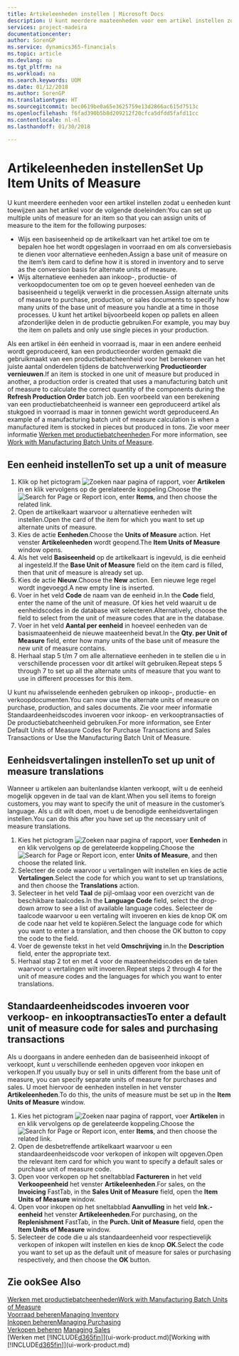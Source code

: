 ```yaml
---
title: Artikeleenheden instellen | Microsoft Docs
description: U kunt meerdere maateenheden voor een artikel instellen zodat u maateenheden kunt toewijzen aan het artikel.
services: project-madeira
documentationcenter: 
author: SorenGP
ms.service: dynamics365-financials
ms.topic: article
ms.devlang: na
ms.tgt_pltfrm: na
ms.workload: na
ms.search.keywords: UOM
ms.date: 01/12/2018
ms.author: SorenGP
ms.translationtype: HT
ms.sourcegitcommit: bec0619be0a65e3625759e13d2866ac615d7513c
ms.openlocfilehash: f6fad390b5b8d209212f20cfca5dfdd5fafd11cc
ms.contentlocale: nl-nl
ms.lasthandoff: 01/30/2018

---
```

# <a name="set-up-item-units-of-measure"></a><span data-ttu-id="82616-103">Artikeleenheden instellen</span><span class="sxs-lookup"><span data-stu-id="82616-103">Set Up Item Units of Measure</span></span>
<span data-ttu-id="82616-104">U kunt meerdere eenheden voor een artikel instellen zodat u eenheden kunt toewijzen aan het artikel voor de volgende doeleinden:</span><span class="sxs-lookup"><span data-stu-id="82616-104">You can set up multiple units of measure for an item so that you can assign units of measure to the item for the following purposes:</span></span>

- <span data-ttu-id="82616-105">Wijs een basiseenheid op de artikelkaart van het artikel toe om te bepalen hoe het wordt opgeslagen in voorraad en om als conversiebasis te dienen voor alternatieve eenheden.</span><span class="sxs-lookup"><span data-stu-id="82616-105">Assign a base unit of measure on the item’s item card to define how it is stored in inventory and to serve as the conversion basis for alternate units of measure.</span></span>
- <span data-ttu-id="82616-106">Wijs alternatieve eenheden aan inkoop-, productie- of verkoopdocumenten toe om op te geven hoeveel eenheden van de basiseenheid u tegelijk verwerkt in die processen.</span><span class="sxs-lookup"><span data-stu-id="82616-106">Assign alternate units of measure to purchase, production, or sales documents to specify how many units of the base unit of measure you handle at a time in those processes.</span></span> <span data-ttu-id="82616-107">U kunt het artikel bijvoorbeeld kopen op pallets en alleen afzonderlijke delen in de productie gebruiken.</span><span class="sxs-lookup"><span data-stu-id="82616-107">For example, you may buy the item on pallets and only use single pieces in your production.</span></span>

<span data-ttu-id="82616-108">Als een artikel in één eenheid in voorraad is, maar in een andere eenheid wordt geproduceerd, kan een productieorder worden gemaakt die gebruikmaakt van een productiebatcheenheid voor het berekenen van het juiste aantal onderdelen tijdens de batchverwerking **Productieorder vernieuwen**.</span><span class="sxs-lookup"><span data-stu-id="82616-108">If an item is stocked in one unit of measure but produced in another, a production order is created that uses a manufacturing batch unit of measure to calculate the correct quantity of the components during the **Refresh Production Order** batch job.</span></span> <span data-ttu-id="82616-109">Een voorbeeld van een berekening van een productiebatcheenheid is wanneer een geproduceerd artikel als stukgoed in voorraad is maar in tonnen gewicht wordt geproduceerd.</span><span class="sxs-lookup"><span data-stu-id="82616-109">An example of a manufacturing batch unit of measure calculation is when a manufactured item is stocked in pieces but produced in tons.</span></span> <span data-ttu-id="82616-110">Zie voor meer informatie [Werken met productiebatcheenheden](production-how-to-use-the-manufacturing-batch-unit-of-measure.md).</span><span class="sxs-lookup"><span data-stu-id="82616-110">For more information, see [Work with Manufacturing Batch Units of Measure](production-how-to-use-the-manufacturing-batch-unit-of-measure.md).</span></span>

## <a name="to-set-up-a-unit-of-measure"></a><span data-ttu-id="82616-111">Een eenheid instellen</span><span class="sxs-lookup"><span data-stu-id="82616-111">To set up a unit of measure</span></span>
1. <span data-ttu-id="82616-112">Klik op het pictogram ![Zoeken naar pagina of rapport](media/ui-search/search_small.png "pictogram Zoeken naar pagina of rapport"), voer **Artikelen** in en klik vervolgens op de gerelateerde koppeling.</span><span class="sxs-lookup"><span data-stu-id="82616-112">Choose the ![Search for Page or Report](media/ui-search/search_small.png "Search for Page or Report icon") icon, enter **Items**, and then choose the related link.</span></span>
2. <span data-ttu-id="82616-113">Open de artikelkaart waarvoor u alternatieve eenheden wilt instellen.</span><span class="sxs-lookup"><span data-stu-id="82616-113">Open the card of the item for which you want to set up alternate units of measure.</span></span>
3. <span data-ttu-id="82616-114">Kies de actie **Eenheden**.</span><span class="sxs-lookup"><span data-stu-id="82616-114">Choose the **Units of Measure** action.</span></span> <span data-ttu-id="82616-115">Het venster **Artikeleenheden** wordt geopend.</span><span class="sxs-lookup"><span data-stu-id="82616-115">The **Item Units of Measure** window opens.</span></span>
4. <span data-ttu-id="82616-116">Als het veld **Basiseenheid** op de artikelkaart is ingevuld, is die eenheid al ingesteld.</span><span class="sxs-lookup"><span data-stu-id="82616-116">If the **Base Unit of Measure** field on the item card is filled, then that unit of measure is already set up.</span></span>
5. <span data-ttu-id="82616-117">Kies de actie **Nieuw**.</span><span class="sxs-lookup"><span data-stu-id="82616-117">Choose the **New** action.</span></span> <span data-ttu-id="82616-118">Een nieuwe lege regel wordt ingevoegd.</span><span class="sxs-lookup"><span data-stu-id="82616-118">A new empty line is inserted.</span></span>
6. <span data-ttu-id="82616-119">Voer in het veld **Code** de naam van de eenheid in.</span><span class="sxs-lookup"><span data-stu-id="82616-119">In the **Code** field, enter the name of the unit of measure.</span></span> <span data-ttu-id="82616-120">Of kies het veld waaruit u de eenheidscodes in de database wilt selecteren.</span><span class="sxs-lookup"><span data-stu-id="82616-120">Alternatively, choose the field to select from the unit of measure codes that are in the database.</span></span>
7. <span data-ttu-id="82616-121">Voer in het veld **Aantal per eenheid** in hoeveel eenheden van de basismaateenheid de nieuwe maateenheid bevat.</span><span class="sxs-lookup"><span data-stu-id="82616-121">In the **Qty. per Unit of Measure** field, enter how many units of the base unit of measure the new unit of measure contains.</span></span>
8. <span data-ttu-id="82616-122">Herhaal stap 5 t/m 7 om alle alternatieve eenheden in te stellen die u in verschillende processen voor dit artikel wilt gebruiken.</span><span class="sxs-lookup"><span data-stu-id="82616-122">Repeat steps 5 through 7 to set up all the alternate units of measure that you want to use in different processes for this item.</span></span>

<span data-ttu-id="82616-123">U kunt nu afwisselende eenheden gebruiken op inkoop-, productie- en verkoopdocumenten.</span><span class="sxs-lookup"><span data-stu-id="82616-123">You can now use the alternate units of measure on purchase, production, and sales documents.</span></span> <span data-ttu-id="82616-124">Zie voor meer informatie Standaardeenheidscodes invoeren voor inkoop- en verkooptransacties of De productiebatcheenheid gebruiken.</span><span class="sxs-lookup"><span data-stu-id="82616-124">For more information, see Enter Default Units of Measure Codes for Purchase Transactions and Sales Transactions or Use the Manufacturing Batch Unit of Measure.</span></span>

## <a name="to-set-up-unit-of-measure-translations"></a><span data-ttu-id="82616-125">Eenheidsvertalingen instellen</span><span class="sxs-lookup"><span data-stu-id="82616-125">To set up unit of measure translations</span></span>
<span data-ttu-id="82616-126">Wanneer u artikelen aan buitenlandse klanten verkoopt, wilt u de eenheid mogelijk opgeven in de taal van de klant.</span><span class="sxs-lookup"><span data-stu-id="82616-126">When you sell items to foreign customers, you may want to specify the unit of measure in the customer’s language.</span></span> <span data-ttu-id="82616-127">Als u dit wilt doen, moet u de benodigde eenheidsvertalingen instellen.</span><span class="sxs-lookup"><span data-stu-id="82616-127">You can do this after you have set up the necessary unit of measure translations.</span></span>

1. <span data-ttu-id="82616-128">Kies het pictogram ![Zoeken naar pagina of rapport](media/ui-search/search_small.png "Zoeken naar pagina of rapport"), voer **Eenheden** in en klik vervolgens op de gerelateerde koppeling.</span><span class="sxs-lookup"><span data-stu-id="82616-128">Choose the ![Search for Page or Report](media/ui-search/search_small.png "Search for Page or Report icon") icon, enter **Units of Measure**, and then choose the related link.</span></span>
2. <span data-ttu-id="82616-129">Selecteer de code waarvoor u vertalingen wilt instellen en kies de actie **Vertalingen**.</span><span class="sxs-lookup"><span data-stu-id="82616-129">Select the code for which you want to set up translations, and then choose the **Translations** action.</span></span>
3. <span data-ttu-id="82616-130">Selecteer in het veld **Taal** de pijl-omlaag voor een overzicht van de beschikbare taalcodes.</span><span class="sxs-lookup"><span data-stu-id="82616-130">In the **Language Code** field, select the drop-down arrow to see a list of available language codes.</span></span> <span data-ttu-id="82616-131">Selecteer de taalcode waarvoor u een vertaling wilt invoeren en kies de knop OK om de code naar het veld te kopiëren.</span><span class="sxs-lookup"><span data-stu-id="82616-131">Select the language code for which you want to enter a translation, and then choose the OK button to copy the code to the field.</span></span>
4. <span data-ttu-id="82616-132">Voer de gewenste tekst in het veld **Omschrijving** in.</span><span class="sxs-lookup"><span data-stu-id="82616-132">In the **Description** field, enter the appropriate text.</span></span>
5. <span data-ttu-id="82616-133">Herhaal stap 2 tot en met 4 voor de maateenheidscodes en de talen waarvoor u vertalingen wilt invoeren.</span><span class="sxs-lookup"><span data-stu-id="82616-133">Repeat steps 2 through 4 for the unit of measure codes and the languages for which you want to enter translations.</span></span>

## <a name="to-enter-a-default-unit-of-measure-code-for-sales-and-purchasing-transactions"></a><span data-ttu-id="82616-134">Standaardeenheidscodes invoeren voor verkoop- en inkooptransacties</span><span class="sxs-lookup"><span data-stu-id="82616-134">To enter a default unit of measure code for sales and purchasing transactions</span></span>
<span data-ttu-id="82616-135">Als u doorgaans in andere eenheden dan de basiseenheid inkoopt of verkoopt, kunt u verschillende eenheden opgeven voor inkopen en verkopen.</span><span class="sxs-lookup"><span data-stu-id="82616-135">If you usually buy or sell in units different from the base unit of measure, you can specify separate units of measure for purchases and sales.</span></span> <span data-ttu-id="82616-136">U moet hiervoor de eenheden instellen in het venster **Artikeleenheden**.</span><span class="sxs-lookup"><span data-stu-id="82616-136">To do this, the units of measure must be set up in the **Item Units of Measure** window.</span></span>

1. <span data-ttu-id="82616-137">Kies het pictogram ![Zoeken naar pagina of rapport](media/ui-search/search_small.png "pictogram Zoeken naar pagina of rapport"), voer **Artikelen** in en klik vervolgens op de gerelateerde koppeling.</span><span class="sxs-lookup"><span data-stu-id="82616-137">Choose the ![Search for Page or Report](media/ui-search/search_small.png "Search for Page or Report icon") icon, enter **Items**, and then choose the related link.</span></span>
2. <span data-ttu-id="82616-138">Open de desbetreffende artikelkaart waarvoor u een standaardeenheidscode voor verkopen of inkopen wilt opgeven.</span><span class="sxs-lookup"><span data-stu-id="82616-138">Open the relevant item card for which you want to specify a default sales or purchase unit of measure code.</span></span>
3. <span data-ttu-id="82616-139">Open voor verkopen op het sneltabblad **Factureren** in het veld **Verkoopeenheid** het venster **Artikeleenheden**.</span><span class="sxs-lookup"><span data-stu-id="82616-139">For sales, on the **Invoicing** FastTab, in the **Sales Unit of Measure** field, open the **Item Units of Measure** window.</span></span>
4. <span data-ttu-id="82616-140">Open voor inkopen op het sneltabblad **Aanvulling** in het veld **Ink.-eenheid** het venster **Artikeleenheden**.</span><span class="sxs-lookup"><span data-stu-id="82616-140">For purchasing, on the **Replenishment** FastTab, in the **Purch. Unit of Measure** field, open the **Item Units of Measure** window.</span></span>
5. <span data-ttu-id="82616-141">Selecteer de code die u als standaardeenheid voor respectievelijk verkopen of inkopen wilt instellen en kies de knop **OK**.</span><span class="sxs-lookup"><span data-stu-id="82616-141">Select the code you want to set up as the default unit of measure for sales or purchasing respectively, and then choose the **OK** button.</span></span>

## <a name="see-also"></a><span data-ttu-id="82616-142">Zie ook</span><span class="sxs-lookup"><span data-stu-id="82616-142">See Also</span></span>
[<span data-ttu-id="82616-143">Werken met productiebatcheenheden</span><span class="sxs-lookup"><span data-stu-id="82616-143">Work with Manufacturing Batch Units of Measure</span></span>](production-how-to-use-the-manufacturing-batch-unit-of-measure.md)  
[<span data-ttu-id="82616-144">Voorraad beheren</span><span class="sxs-lookup"><span data-stu-id="82616-144">Managing Inventory</span></span>](inventory-manage-inventory.md)  
[<span data-ttu-id="82616-145">Inkopen beheren</span><span class="sxs-lookup"><span data-stu-id="82616-145">Managing Purchasing</span></span>](purchasing-manage-purchasing.md)  
<span data-ttu-id="82616-146">[Verkopen beheren](sales-manage-sales.md)  </span><span class="sxs-lookup"><span data-stu-id="82616-146">[Managing Sales](sales-manage-sales.md)  </span></span>  
<span data-ttu-id="82616-147">[Werken met [!INCLUDE[d365fin](includes/d365fin_md.md)]](ui-work-product.md)</span><span class="sxs-lookup"><span data-stu-id="82616-147">[Working with [!INCLUDE[d365fin](includes/d365fin_md.md)]](ui-work-product.md)</span></span>

